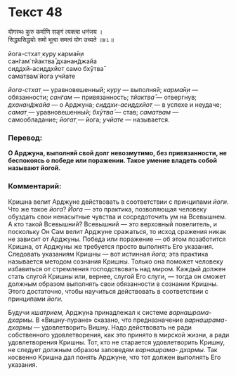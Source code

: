 # Текст 48

योगस्थः कुरु कर्माणि सङ्गं त्यक्त्वा धनंजय ।  
सिद्ध्यसिद्ध्योः समो भूत्वा समत्वं योग उच्यते ॥४८॥

йога-стхат̣ куру карма̄н̣и  
сан̇гам̇ тйактва̄ дханан̃джайа  
сиддхй-асиддхйот̣ само бхӯтва̄  
саматвам̇ йога учйате

_йога-стхат̣_ — уравновешенный; _куру_ — выполняй; _карма̄н̣и_ — обязанности; _сан̇гам_ — привязанность; _тйактва̄_ — отвергнув; _дханан̃джайа_ — о Арджуна; _сиддхи-асиддхйот̣_ — в успехе и неудаче; _самат̣_ — уравновешенный; _бхӯтва̄_ — став; _саматвам_ — самообладание; _йогат̣_ — йога; _учйате_ — называется.

### Перевод:

**О Арджуна, выполняй свой долг невозмутимо, без привязанности, не беспокоясь о победе или поражении. Такое умение владеть собой называют йогой.**

### Комментарий:

Кришна велит Арджуне действовать в соответствии с принципами _йоги_. Что же такое _йога_? _Йога_ — это практика, позволяющая человеку обуздать свои ненасытные чувства и сосредоточить ум на Всевышнем. А кто такой Всевышний? Всевышний — это верховный повелитель, и поскольку Он Сам велит Арджуне сражаться, то исход сражения никак не зависит от Арджуны. Победа или поражение — об этом позаботится Кришна, от Арджуны же требуется просто выполнять Его указания. Следовать указаниям Кришны — вот истинная _йога;_ эта практика называется методом сознания Кришны. Только она поможет человеку избавиться от стремления господствовать над миром. Каждый должен стать слугой Кришны или, вернее, слугой Его слуги, — тогда он сможет должным образом выполнять свои обязанности в сознании Кришны. Этого достаточно, чтобы научиться действовать в соответствии с принципами _йоги._

Будучи _кшатрием,_ Арджуна принадлежал к системе _варнашрама- дхармы_. В «Вишну-пуране» сказано, что предназначение _варнашрама-дхармы_ — удовлетворить Вишну. Надо действовать не ради собственного удовлетворения, как это принято в мирской жизни, а ради удовлетворения Кришны. Тот, кто не старается удовлетворить Кришну, не следует должным образом заповедям _варнашрама- дхармы_. Так косвенно Кришна дал понять Арджуне, что тот должен выполнять Его указания.